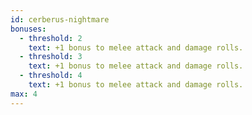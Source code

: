 ```yaml
---
id: cerberus-nightmare
bonuses:
  - threshold: 2
    text: +1 bonus to melee attack and damage rolls.
  - threshold: 3
    text: +1 bonus to melee attack and damage rolls.
  - threshold: 4
    text: +1 bonus to melee attack and damage rolls.
max: 4
---
```

